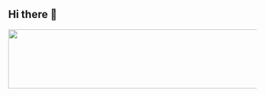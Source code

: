## Hi there 👋


<a href="https://github.com/devxb/gitanimals">
  <img
    src="https://render.gitanimals.org/lines/mohammedAliAbdulgader"
    width="600"
    height="120"
  />
</a>
  

